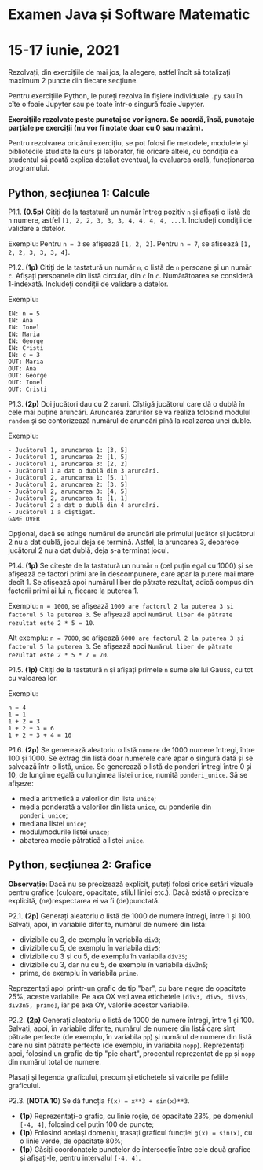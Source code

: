 # Examen Java și Software Matematic
# 15-17 iunie, 2021

Rezolvați, din exercițiile de mai jos, la alegere, astfel încît
să totalizați maximum 2 puncte din fiecare secțiune.

Pentru exercițiile Python, le puteți rezolva în fișiere individuale `.py`
sau în cîte o foaie Jupyter sau pe toate într-o singură foaie Jupyter.

**Exercițiile rezolvate peste punctaj se vor ignora. Se acordă, însă, punctaje parțiale pe exerciții (nu vor fi notate doar cu 0 sau maxim).**

Pentru rezolvarea oricărui exercițiu, se pot folosi fie metodele, modulele și bibliotecile
studiate la curs și laborator, fie oricare altele, cu condiția ca studentul să poată
explica detaliat eventual, la evaluarea orală, funcționarea programului.

## Python, secțiunea 1: Calcule

P1.1. **(0.5p)** Citiți de la tastatură un număr întreg pozitiv `n` și afișați
o listă de `n` numere, astfel `[1, 2, 2, 3, 3, 3, 4, 4, 4, 4, ...]`.
Includeți condiții de validare a datelor.

Exemplu: Pentru `n = 3` se afișează `[1, 2, 2]`. Pentru `n = 7`,
se afișează `[1, 2, 2, 3, 3, 3, 4]`.

P1.2. **(1p)** Citiți de la tastatură un număr `n`, o listă de `n` persoane
și un număr `c`. Afișați persoanele din listă circular, din `c` în `c`. Numărătoarea
se consideră 1-indexată. Includeți condiții de validare a datelor.

Exemplu:

```
IN: n = 5
IN: Ana
IN: Ionel
IN: Maria
IN: George
IN: Cristi
IN: c = 3
OUT: Maria
OUT: Ana
OUT: George
OUT: Ionel
OUT: Cristi
```

P1.3. **(2p)** Doi jucători dau cu 2 zaruri. Cîștigă jucătorul care
dă o dublă în cele mai puține aruncări. Aruncarea zarurilor se va realiza folosind
modulul `random` și se contorizează numărul de aruncări pînă la realizarea unei duble.

Exemplu:

```
- Jucătorul 1, aruncarea 1: [3, 5]
- Jucătorul 1, aruncarea 2: [1, 5]
- Jucătorul 1, aruncarea 3: [2, 2]
- Jucătorul 1 a dat o dublă din 3 aruncări.
- Jucătorul 2, aruncarea 1: [5, 1]
- Jucătorul 2, aruncarea 2: [3, 5]
- Jucătorul 2, aruncarea 3: [4, 5]
- Jucătorul 2, aruncarea 4: [1, 1]
- Jucătorul 2 a dat o dublă din 4 aruncări.
- Jucătorul 1 a cîștigat.
GAME OVER
```

Opțional, dacă se atinge numărul de aruncări ale primului jucător și jucătorul 2 nu a dat dublă,
jocul deja se termină. Astfel, la aruncarea 3, deoarece jucătorul 2 nu a dat dublă,
deja s-a terminat jocul.

P1.4. **(1p)** Se citește de la tastatură un număr `n` (cel puțin egal cu 1000) și se afișează
ce factori primi are în descompunere, care apar la putere mai mare decît 1. Se afișează apoi
numărul liber de pătrate rezultat, adică compus din factorii primi ai lui `n`, fiecare la puterea 1.

Exemplu: `n = 1000`, se afișează `1000 are factorul 2 la puterea 3 și factorul 5 la puterea 3`.
Se afișează apoi `Numărul liber de pătrate rezultat este 2 * 5 = 10`.

Alt exemplu: `n = 7000`, se afișează `6000 are factorul 2 la puterea 3 și factorul 5 la puterea 3`.
Se afișează apoi `Numărul liber de pătrate rezultat este 2 * 5 * 7 = 70`.

P1.5. **(1p)** Citiți de la tastatură `n` și afișați primele `n` sume ale lui Gauss, cu tot cu valoarea lor.

Exemplu:

```
n = 4
1 = 1
1 + 2 = 3
1 + 2 + 3 = 6
1 + 2 + 3 + 4 = 10
```

P1.6. **(2p)** Se generează aleatoriu o listă `numere` de 1000 numere întregi, între 100 și 1000.
Se extrag din listă doar numerele care apar o singură dată și se salvează într-o listă, `unice`.
Se generează o listă de ponderi întregi între 0 și 10, de lungime egală cu lungimea listei `unice`,
numită `ponderi_unice`.
Să se afișeze:
- media aritmetică a valorilor din lista `unice`;
- media ponderată a valorilor din lista `unice`, cu ponderile din `ponderi_unice`;
- mediana listei `unice`;
- modul/modurile listei `unice`;
- abaterea medie pătratică a listei `unice`.

## Python, secțiunea 2: Grafice

**Observație:** Dacă nu se precizează explicit, puteți folosi orice setări vizuale 
pentru grafice (culoare, opacitate, stilul liniei etc.). Dacă există o precizare explicită, 
(ne)respectarea ei va fi (de)punctată.

P2.1. **(2p)** Generați aleatoriu o listă de 1000 de numere întregi, între 1 și 100.
Salvați, apoi, în variabile diferite, numărul de numere din listă:
- divizibile cu 3, de exemplu în variabila `div3`;
- divizibile cu 5, de exemplu în variabila `div5`;
- divizibile cu 3 și cu 5, de exemplu în variabila `div35`;
- divizibile cu 3, dar nu cu 5, de exemplu în variabila `div3n5`;
- prime, de exemplu în variabila `prime`.

Reprezentați apoi printr-un grafic de tip "bar", cu bare negre de opacitate 25%, aceste variabile.
Pe axa OX veți avea etichetele `[div3, div5, div35, div3n5, prime]`, iar pe axa OY, valorile acestor variabile.

P2.2. **(2p)** Generați aleatoriu o listă de 1000 de numere întregi, între 1 și 100.
Salvați, apoi, în variabile diferite, numărul de numere din listă care sînt pătrate perfecte
(de exemplu, în variabila `pp`) și numărul de numere din listă care nu sînt pătrate perfecte
(de exemplu, în variabila `nopp`). Reprezentați apoi, folosind un grafic de tip "pie chart",
procentul reprezentat de `pp` și `nopp` din numărul total de numere.

Plasați și legenda graficului, precum și etichetele și valorile pe feliile graficului.

P2.3. (**NOTA 10**) Se dă funcția `f(x) = x**3 + sin(x)**3`.
- **(1p)** Reprezentați-o grafic, cu linie roșie, de opacitate 23%, pe domeniul `[-4, 4]`, folosind cel puțin 100 de puncte;
- **(1p)** Folosind același domeniu, trasați graficul funcției `g(x) = sin(x)`, cu o linie verde, de opacitate 80%;
- **(1p)** Găsiți coordonatele punctelor de intersecție între cele două grafice și afișați-le, pentru intervalul `[-4, 4]`.